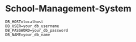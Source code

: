 # School-Management-System


 ```
DB_HOST=localhost
DB_USER=your_db_username
DB_PASSWORD=your_db_password
DB_NAME=your_db_name
```
